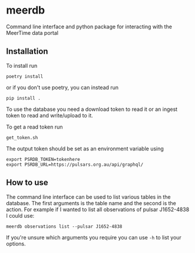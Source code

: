 # meerdb
Command line interface and python package for interacting with the MeerTime data portal

## Installation

To install run
```
poetry install
```
or if you don't use poetry, you can instead run

```
pip install .
```

To use the database you need a download token to read it or an ingest token to read and write/upload to it.

To get a read token run
```
get_token.sh
```

The output token should be set as an environment variable using
```
export PSRDB_TOKEN=tokenhere
export PSRDB_URL=https://pulsars.org.au/api/graphql/
```

## How to use

The command line interface can be used to list various tables in the database.
The first arguments is the table name and the second is the action.
For example if I wanted to list all observations of pulsar J1652-4838 I could use:

```
meerdb observations list --pulsar J1652-4838
```

If you're unsure which arguments you require you can use `-h` to list your options.